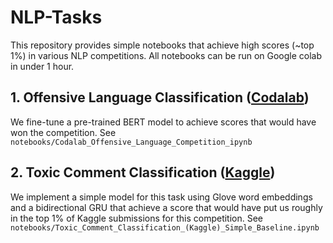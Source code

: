 # NLP-Tasks

This repository provides simple notebooks that achieve high scores (~top 1%) in various NLP competitions. All notebooks
can be run on Google colab in under 1 hour. 

## 1. Offensive Language Classification ([Codalab](https://competitions.codalab.org/competitions/20011))
We fine-tune a pre-trained BERT model to achieve scores that would have won the competition. See `notebooks/Codalab_Offensive_Language_Competition_ipynb`

## 2. Toxic Comment Classification ([Kaggle](https://www.kaggle.com/c/jigsaw-toxic-comment-classification-challenge/rules))
We implement a simple model for this task using Glove word embeddings and a bidirectional GRU that achieve a score 
 that would have put us roughly in the top 1\% of Kaggle submissions for this competition. See `notebooks/Toxic_Comment_Classification_(Kaggle)_Simple_Baseline.ipynb` 

